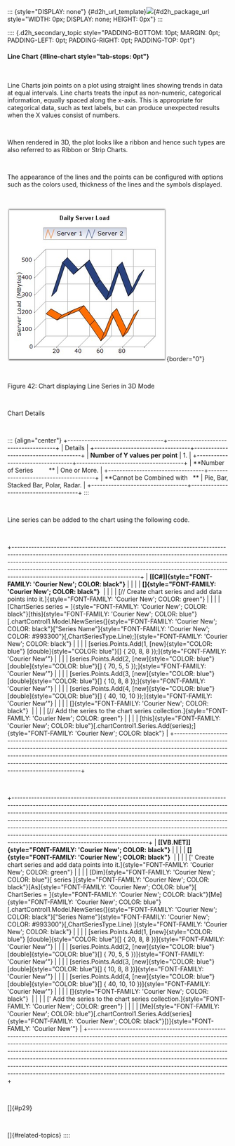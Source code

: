 ::: {style="DISPLAY: none"}
[](ms-xhelp:///?Id=d2h_url_template){#d2h_url_template}![](!package_url!){#d2h_package_url style="WIDTH: 0px; DISPLAY: none; HEIGHT: 0px"}
:::

:::: {.d2h_secondary_topic style="PADDING-BOTTOM: 10pt; MARGIN: 0pt; PADDING-LEFT: 0pt; PADDING-RIGHT: 0pt; PADDING-TOP: 0pt"}
#### Line Chart {#line-chart style="tab-stops: 0pt"}

 

Line Charts join points on a plot using straight lines showing trends in data at equal intervals. Line charts treats the input as non-numeric, categorical information, equally spaced along the x-axis. This is appropriate for categorical data, such as text labels, but can produce unexpected results when the X values consist of numbers.

 

When rendered in 3D, the plot looks like a ribbon and hence such types are also referred to as Ribbon or Strip Charts.

 

The appearance of the lines and the points can be configured with options such as the colors used, thickness of the lines and the symbols displayed.

 

![](ImagesExt/image84_44.jpg){border="0"}

 

Figure 42: Chart displaying Line Series in 3D Mode

 

Chart Details

 

::: {align="center"}
+----------------------------------+--------------------------------------+
| Details                                                                 |
+----------------------------------+--------------------------------------+
| **Number of Y values per point** | 1\.                                  |
+----------------------------------+--------------------------------------+
| **Number of Series         **    | One or More.                         |
+----------------------------------+--------------------------------------+
| **Cannot be Combined with   **   | Pie, Bar, Stacked Bar, Polar, Radar. |
+----------------------------------+--------------------------------------+
:::

 

Line series can be added to the chart using the following code.

 

+---------------------------------------------------------------------------------------------------------------------------------------------------------------------------------------------------------------------------------------------------------------------------------------------------------------------------------------------------------------------+
| **[\[C#\]]{style="FONT-FAMILY: 'Courier New'; COLOR: black"}**                                                                                                                                                                                                                                                                                                      |
|                                                                                                                                                                                                                                                                                                                                                                     |
| **[]{style="FONT-FAMILY: 'Courier New'; COLOR: black"}**                                                                                                                                                                                                                                                                                                            |
|                                                                                                                                                                                                                                                                                                                                                                     |
| [// Create chart series and add data points into it.]{style="FONT-FAMILY: 'Courier New'; COLOR: green"}                                                                                                                                                                                                                                                             |
|                                                                                                                                                                                                                                                                                                                                                                     |
| [ChartSeries series = ]{style="FONT-FAMILY: 'Courier New'; COLOR: black"}[this]{style="FONT-FAMILY: 'Courier New'; COLOR: blue"}[.chartControl1.Model.NewSeries(]{style="FONT-FAMILY: 'Courier New'; COLOR: black"}[\"Series Name\"]{style="FONT-FAMILY: 'Courier New'; COLOR: #993300"}[,ChartSeriesType.Line);]{style="FONT-FAMILY: 'Courier New'; COLOR: black"} |
|                                                                                                                                                                                                                                                                                                                                                                     |
| [series.Points.Add(1, [new]{style="COLOR: blue"} [double]{style="COLOR: blue"}\[\] { 20, 8, 8 });]{style="FONT-FAMILY: 'Courier New'"}                                                                                                                                                                                                                              |
|                                                                                                                                                                                                                                                                                                                                                                     |
| [series.Points.Add(2, [new]{style="COLOR: blue"} [double]{style="COLOR: blue"}\[\] { 70, 5, 5 });]{style="FONT-FAMILY: 'Courier New'"}                                                                                                                                                                                                                              |
|                                                                                                                                                                                                                                                                                                                                                                     |
| [series.Points.Add(3, [new]{style="COLOR: blue"} [double]{style="COLOR: blue"}\[\] { 10, 8, 8 });]{style="FONT-FAMILY: 'Courier New'"}                                                                                                                                                                                                                              |
|                                                                                                                                                                                                                                                                                                                                                                     |
| [series.Points.Add(4, [new]{style="COLOR: blue"} [double]{style="COLOR: blue"}\[\] { 40, 10, 10 });]{style="FONT-FAMILY: 'Courier New'"}                                                                                                                                                                                                                            |
|                                                                                                                                                                                                                                                                                                                                                                     |
| []{style="FONT-FAMILY: 'Courier New'; COLOR: black"}                                                                                                                                                                                                                                                                                                                |
|                                                                                                                                                                                                                                                                                                                                                                     |
| [// Add the series to the chart series collection.]{style="FONT-FAMILY: 'Courier New'; COLOR: green"}                                                                                                                                                                                                                                                               |
|                                                                                                                                                                                                                                                                                                                                                                     |
| [this]{style="FONT-FAMILY: 'Courier New'; COLOR: blue"}[.chartControl1.Series.Add(series);]{style="FONT-FAMILY: 'Courier New'; COLOR: black"}                                                                                                                                                                                                                       |
+---------------------------------------------------------------------------------------------------------------------------------------------------------------------------------------------------------------------------------------------------------------------------------------------------------------------------------------------------------------------+

 

+------------------------------------------------------------------------------------------------------------------------------------------------------------------------------------------------------------------------------------------------------------------------------------------------------------------------------------------------------------------------------------------------------------------------------------------------------------------------------------------------------------------------------------+
| **[\[VB.NET\]]{style="FONT-FAMILY: 'Courier New'; COLOR: black"}**                                                                                                                                                                                                                                                                                                                                                                                                                                                                 |
|                                                                                                                                                                                                                                                                                                                                                                                                                                                                                                                                    |
| **[]{style="FONT-FAMILY: 'Courier New'; COLOR: black"}**                                                                                                                                                                                                                                                                                                                                                                                                                                                                           |
|                                                                                                                                                                                                                                                                                                                                                                                                                                                                                                                                    |
| [\' Create chart series and add data points into it.]{style="FONT-FAMILY: 'Courier New'; COLOR: green"}                                                                                                                                                                                                                                                                                                                                                                                                                            |
|                                                                                                                                                                                                                                                                                                                                                                                                                                                                                                                                    |
| [Dim]{style="FONT-FAMILY: 'Courier New'; COLOR: blue"}[ series ]{style="FONT-FAMILY: 'Courier New'; COLOR: black"}[As]{style="FONT-FAMILY: 'Courier New'; COLOR: blue"}[ ChartSeries = ]{style="FONT-FAMILY: 'Courier New'; COLOR: black"}[Me]{style="FONT-FAMILY: 'Courier New'; COLOR: blue"}[.chartControl1.Model.NewSeries(]{style="FONT-FAMILY: 'Courier New'; COLOR: black"}[\"Series Name\"]{style="FONT-FAMILY: 'Courier New'; COLOR: #993300"}[,ChartSeriesType.Line) ]{style="FONT-FAMILY: 'Courier New'; COLOR: black"} |
|                                                                                                                                                                                                                                                                                                                                                                                                                                                                                                                                    |
| [series.Points.Add(1, [new]{style="COLOR: blue"} [double]{style="COLOR: blue"}\[\] { 20, 8, 8 })]{style="FONT-FAMILY: 'Courier New'"}                                                                                                                                                                                                                                                                                                                                                                                              |
|                                                                                                                                                                                                                                                                                                                                                                                                                                                                                                                                    |
| [series.Points.Add(2, [new]{style="COLOR: blue"} [double]{style="COLOR: blue"}\[\] { 70, 5, 5 })]{style="FONT-FAMILY: 'Courier New'"}                                                                                                                                                                                                                                                                                                                                                                                              |
|                                                                                                                                                                                                                                                                                                                                                                                                                                                                                                                                    |
| [series.Points.Add(3, [new]{style="COLOR: blue"} [double]{style="COLOR: blue"}\[\] { 10, 8, 8 })]{style="FONT-FAMILY: 'Courier New'"}                                                                                                                                                                                                                                                                                                                                                                                              |
|                                                                                                                                                                                                                                                                                                                                                                                                                                                                                                                                    |
| [series.Points.Add(4, [new]{style="COLOR: blue"} [double]{style="COLOR: blue"}\[\] { 40, 10, 10 })]{style="FONT-FAMILY: 'Courier New'"}                                                                                                                                                                                                                                                                                                                                                                                            |
|                                                                                                                                                                                                                                                                                                                                                                                                                                                                                                                                    |
| []{style="FONT-FAMILY: 'Courier New'; COLOR: black"}                                                                                                                                                                                                                                                                                                                                                                                                                                                                               |
|                                                                                                                                                                                                                                                                                                                                                                                                                                                                                                                                    |
| [\' Add the series to the chart series collection.]{style="FONT-FAMILY: 'Courier New'; COLOR: green"}                                                                                                                                                                                                                                                                                                                                                                                                                              |
|                                                                                                                                                                                                                                                                                                                                                                                                                                                                                                                                    |
| [Me]{style="FONT-FAMILY: 'Courier New'; COLOR: blue"}[.chartControl1.Series.Add(series]{style="FONT-FAMILY: 'Courier New'; COLOR: black"}[)]{style="FONT-FAMILY: 'Courier New'"}                                                                                                                                                                                                                                                                                                                                                   |
+------------------------------------------------------------------------------------------------------------------------------------------------------------------------------------------------------------------------------------------------------------------------------------------------------------------------------------------------------------------------------------------------------------------------------------------------------------------------------------------------------------------------------------+

 

[]{#p29} 

 

[]{#related-topics}
::::
